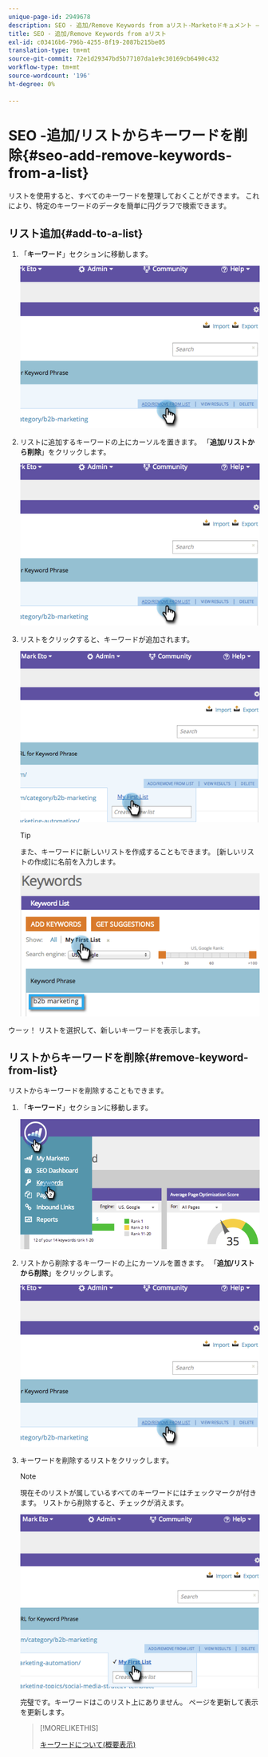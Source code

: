 ```yaml
---
unique-page-id: 2949678
description: SEO - 追加/Remove Keywords from aリスト-Marketoドキュメント — 製品ドキュメント
title: SEO - 追加/Remove Keywords from aリスト
exl-id: c03416b6-796b-4255-8f19-2087b215be05
translation-type: tm+mt
source-git-commit: 72e1d29347bd5b77107da1e9c30169cb6490c432
workflow-type: tm+mt
source-wordcount: '196'
ht-degree: 0%

---
```


# SEO -追加/リストからキーワードを削除{#seo-add-remove-keywords-from-a-list}

リストを使用すると、すべてのキーワードを整理しておくことができます。 これにより、特定のキーワードのデータを簡単に円グラフで検索できます。

## リスト追加{#add-to-a-list}

1. 「**キーワード**」セクションに移動します。

   ![](assets/image2014-9-18-11-3a48-3a36.png)

1. リストに追加するキーワードの上にカーソルを置きます。 「**追加/リストから削除**」をクリックします。

   ![](assets/image2014-9-18-11-3a48-3a42.png)

1. リストをクリックすると、キーワードが追加されます。

   ![](assets/image2014-9-18-11-3a48-3a47.png)

   >[!TIP]
   >
   >また、キーワードに新しいリストを作成することもできます。 [新しいリストの作成]に名前を入力します。

   ![](assets/image2014-9-18-11-3a49-3a16.png)

ウーッ！ リストを選択して、新しいキーワードを表示します。

## リストからキーワードを削除{#remove-keyword-from-list}

リストからキーワードを削除することもできます。

1. 「**キーワード**」セクションに移動します。

   ![](assets/image2014-9-18-11-3a49-3a55.png)

1. リストから削除するキーワードの上にカーソルを置きます。 「**追加/リストから削除**」をクリックします。

   ![](assets/image2014-9-18-11-3a50-3a4.png)

1. キーワードを削除するリストをクリックします。

   >[!NOTE]
   >
   >現在そのリストが属しているすべてのキーワードにはチェックマークが付きます。 リストから削除すると、チェックが消えます。

   ![](assets/image2014-9-18-11-3a50-3a41.png)

   完璧です。キーワードはこのリスト上にありません。 ページを更新して表示を更新します。

   >[!MORELIKETHIS]
   >
   >[キーワードについて(概要表示)](/help/marketo/product-docs/additional-apps/seo/keywords/seo-understanding-keywords.md)
